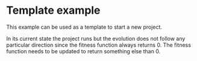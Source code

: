 # Template example

This example can be used as a template to start a new project.

In its current state the project runs but the evolution does not follow any particular direction since the fitness function always returns 0. The fitness function needs to be updated to return something else than 0.
 
